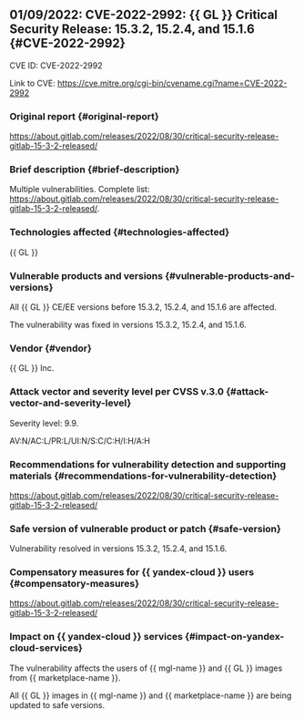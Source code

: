 ## 01/09/2022: CVE-2022-2992: {{ GL }} Critical Security Release: 15.3.2, 15.2.4, and 15.1.6 {#CVE-2022-2992}

CVE ID: CVE-2022-2992

Link to CVE: <https://cve.mitre.org/cgi-bin/cvename.cgi?name=CVE-2022-2992>

### Original report {#original-report}

<https://about.gitlab.com/releases/2022/08/30/critical-security-release-gitlab-15-3-2-released/>

### Brief description {#brief-description}

Multiple vulnerabilities. Complete list: <https://about.gitlab.com/releases/2022/08/30/critical-security-release-gitlab-15-3-2-released/>.

### Technologies affected {#technologies-affected}

{{ GL }}

### Vulnerable products and versions {#vulnerable-products-and-versions}

All {{ GL }} CE/EE versions before 15.3.2, 15.2.4, and 15.1.6 are affected.

The vulnerability was fixed in versions 15.3.2, 15.2.4, and 15.1.6.

### Vendor {#vendor}

{{ GL }} Inc.

### Attack vector and severity level per CVSS v.3.0 {#attack-vector-and-severity-level}

Severity level: 9.9.

AV:N/AC:L/PR:L/UI:N/S:C/C:H/I:H/A:H

### Recommendations for vulnerability detection and supporting materials {#recommendations-for-vulnerability-detection}

<https://about.gitlab.com/releases/2022/08/30/critical-security-release-gitlab-15-3-2-released/>

### Safe version of vulnerable product or patch {#safe-version}

Vulnerability resolved in versions 15.3.2, 15.2.4, and 15.1.6.

### Compensatory measures for {{ yandex-cloud }} users {#compensatory-measures}

<https://about.gitlab.com/releases/2022/08/30/critical-security-release-gitlab-15-3-2-released/>

### Impact on {{ yandex-cloud }} services {#impact-on-yandex-cloud-services}

The vulnerability affects the users of {{ mgl-name }} and {{ GL }} images from {{ marketplace-name }}.

All {{ GL }} images in {{ mgl-name }} and {{ marketplace-name }} are being updated to safe versions.
